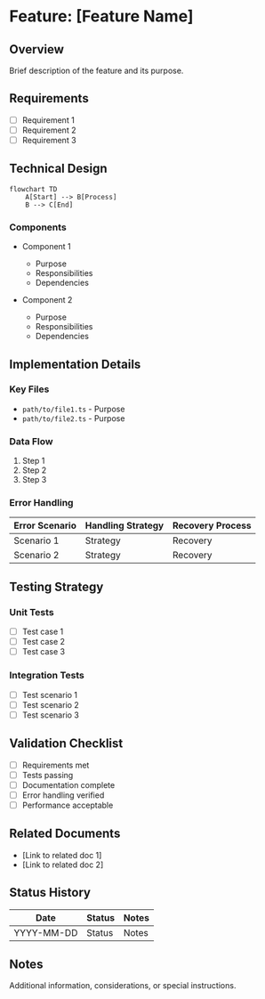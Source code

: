 # Feature: [Feature Name]

## Overview
Brief description of the feature and its purpose.

## Requirements
- [ ] Requirement 1
- [ ] Requirement 2
- [ ] Requirement 3

## Technical Design
```mermaid
flowchart TD
    A[Start] --> B[Process]
    B --> C[End]
```

### Components
- Component 1
  - Purpose
  - Responsibilities
  - Dependencies

- Component 2
  - Purpose
  - Responsibilities
  - Dependencies

## Implementation Details

### Key Files
- `path/to/file1.ts` - Purpose
- `path/to/file2.ts` - Purpose

### Data Flow
1. Step 1
2. Step 2
3. Step 3

### Error Handling
| Error Scenario | Handling Strategy | Recovery Process |
|----------------|------------------|------------------|
| Scenario 1 | Strategy | Recovery |
| Scenario 2 | Strategy | Recovery |

## Testing Strategy

### Unit Tests
- [ ] Test case 1
- [ ] Test case 2
- [ ] Test case 3

### Integration Tests
- [ ] Test scenario 1
- [ ] Test scenario 2
- [ ] Test scenario 3

## Validation Checklist
- [ ] Requirements met
- [ ] Tests passing
- [ ] Documentation complete
- [ ] Error handling verified
- [ ] Performance acceptable

## Related Documents
- [Link to related doc 1]
- [Link to related doc 2]

## Status History
| Date | Status | Notes |
|------|--------|-------|
| YYYY-MM-DD | Status | Notes |

## Notes
Additional information, considerations, or special instructions.
